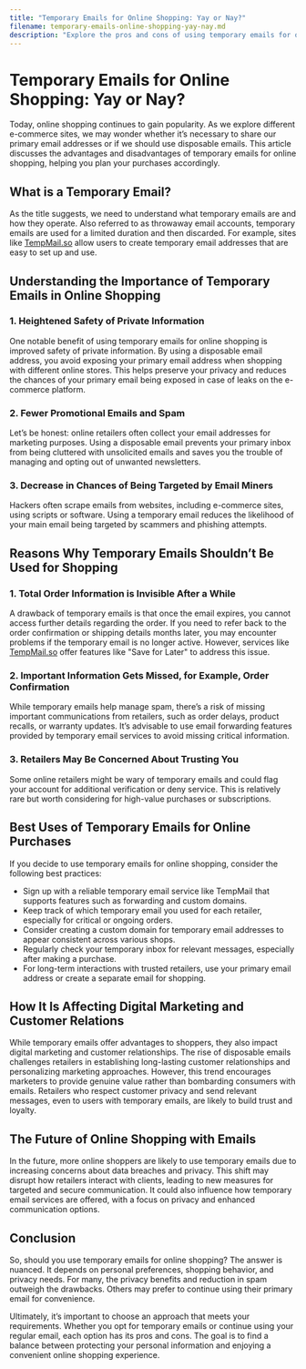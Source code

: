 ```yaml
---
title: "Temporary Emails for Online Shopping: Yay or Nay?"
filename: temporary-emails-online-shopping-yay-nay.md
description: "Explore the pros and cons of using temporary emails for online shopping. Learn how disposable addresses can protect your privacy and reduce spam while shopping online."
---
```


# Temporary Emails for Online Shopping: Yay or Nay?

Today, online shopping continues to gain popularity. As we explore different e-commerce sites, we may wonder whether it’s necessary to share our primary email addresses or if we should use disposable emails. This article discusses the advantages and disadvantages of temporary emails for online shopping, helping you plan your purchases accordingly.

## What is a Temporary Email?

As the title suggests, we need to understand what temporary emails are and how they operate. Also referred to as throwaway email accounts, temporary emails are used for a limited duration and then discarded. For example, sites like [TempMail.so](https://tempmail.so) allow users to create temporary email addresses that are easy to set up and use.

## Understanding the Importance of Temporary Emails in Online Shopping

### 1. Heightened Safety of Private Information

One notable benefit of using temporary emails for online shopping is improved safety of private information. By using a disposable email address, you avoid exposing your primary email address when shopping with different online stores. This helps preserve your privacy and reduces the chances of your primary email being exposed in case of leaks on the e-commerce platform.

### 2. Fewer Promotional Emails and Spam

Let’s be honest: online retailers often collect your email addresses for marketing purposes. Using a disposable email prevents your primary inbox from being cluttered with unsolicited emails and saves you the trouble of managing and opting out of unwanted newsletters.

### 3. Decrease in Chances of Being Targeted by Email Miners

Hackers often scrape emails from websites, including e-commerce sites, using scripts or software. Using a temporary email reduces the likelihood of your main email being targeted by scammers and phishing attempts.

## Reasons Why Temporary Emails Shouldn’t Be Used for Shopping

### 1. Total Order Information is Invisible After a While

A drawback of temporary emails is that once the email expires, you cannot access further details regarding the order. If you need to refer back to the order confirmation or shipping details months later, you may encounter problems if the temporary email is no longer active. However, services like [TempMail.so](https://tempmail.so) offer features like "Save for Later" to address this issue.

### 2. Important Information Gets Missed, for Example, Order Confirmation

While temporary emails help manage spam, there’s a risk of missing important communications from retailers, such as order delays, product recalls, or warranty updates. It’s advisable to use email forwarding features provided by temporary email services to avoid missing critical information.

### 3. Retailers May Be Concerned About Trusting You

Some online retailers might be wary of temporary emails and could flag your account for additional verification or deny service. This is relatively rare but worth considering for high-value purchases or subscriptions.

## Best Uses of Temporary Emails for Online Purchases

If you decide to use temporary emails for online shopping, consider the following best practices:

- Sign up with a reliable temporary email service like TempMail that supports features such as forwarding and custom domains.
- Keep track of which temporary email you used for each retailer, especially for critical or ongoing orders.
- Consider creating a custom domain for temporary email addresses to appear consistent across various shops.
- Regularly check your temporary inbox for relevant messages, especially after making a purchase.
- For long-term interactions with trusted retailers, use your primary email address or create a separate email for shopping.

## How It Is Affecting Digital Marketing and Customer Relations

While temporary emails offer advantages to shoppers, they also impact digital marketing and customer relationships. The rise of disposable emails challenges retailers in establishing long-lasting customer relationships and personalizing marketing approaches. However, this trend encourages marketers to provide genuine value rather than bombarding consumers with emails. Retailers who respect customer privacy and send relevant messages, even to users with temporary emails, are likely to build trust and loyalty.

## The Future of Online Shopping with Emails

In the future, more online shoppers are likely to use temporary emails due to increasing concerns about data breaches and privacy. This shift may disrupt how retailers interact with clients, leading to new measures for targeted and secure communication. It could also influence how temporary email services are offered, with a focus on privacy and enhanced communication options.

## Conclusion

So, should you use temporary emails for online shopping? The answer is nuanced. It depends on personal preferences, shopping behavior, and privacy needs. For many, the privacy benefits and reduction in spam outweigh the drawbacks. Others may prefer to continue using their primary email for convenience.

Ultimately, it’s important to choose an approach that meets your requirements. Whether you opt for temporary emails or continue using your regular email, each option has its pros and cons. The goal is to find a balance between protecting your personal information and enjoying a convenient online shopping experience.
